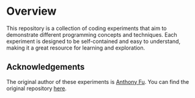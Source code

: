 # Overview
This repository is a collection of coding experiments that aim to demonstrate different programming concepts and techniques. Each experiment is designed to be self-contained and easy to understand, making it a great resource for learning and exploration.

## Acknowledgements

The original author of these experiments is [Anthony Fu](https://github.com/antfu). You can find the original repository [here](https://github.com/antfu/100).
